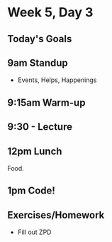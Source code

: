# Week 5, Day 3

## Today's Goals

## 9am Standup

- Events, Helps, Happenings

## 9:15am Warm-up

## 9:30 - Lecture

## 12pm Lunch

Food.

## 1pm Code!

## Exercises/Homework

- Fill out ZPD
